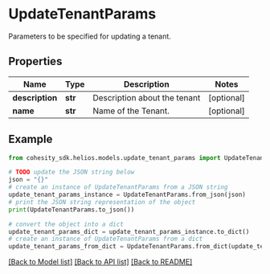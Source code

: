 # UpdateTenantParams

Parameters to be specified for updating a tenant.

## Properties

Name | Type | Description | Notes
------------ | ------------- | ------------- | -------------
**description** | **str** | Description about the tenant | [optional] 
**name** | **str** | Name of the Tenant. | [optional] 

## Example

```python
from cohesity_sdk.helios.models.update_tenant_params import UpdateTenantParams

# TODO update the JSON string below
json = "{}"
# create an instance of UpdateTenantParams from a JSON string
update_tenant_params_instance = UpdateTenantParams.from_json(json)
# print the JSON string representation of the object
print(UpdateTenantParams.to_json())

# convert the object into a dict
update_tenant_params_dict = update_tenant_params_instance.to_dict()
# create an instance of UpdateTenantParams from a dict
update_tenant_params_from_dict = UpdateTenantParams.from_dict(update_tenant_params_dict)
```
[[Back to Model list]](../README.md#documentation-for-models) [[Back to API list]](../README.md#documentation-for-api-endpoints) [[Back to README]](../README.md)


